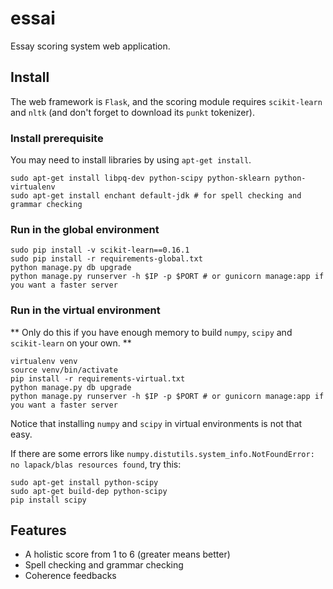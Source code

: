essai
==============
Essay scoring system web application.

## Install

The web framework is `Flask`, and the scoring module requires `scikit-learn` and `nltk` (and don't forget to download its `punkt` tokenizer).

### Install prerequisite

You may need to install libraries by using `apt-get install`.

```
sudo apt-get install libpq-dev python-scipy python-sklearn python-virtualenv
sudo apt-get install enchant default-jdk # for spell checking and grammar checking
```

### Run in the global environment

```
sudo pip install -v scikit-learn==0.16.1
sudo pip install -r requirements-global.txt
python manage.py db upgrade
python manage.py runserver -h $IP -p $PORT # or gunicorn manage:app if you want a faster server
```

### Run in the virtual environment

** Only do this if you have enough memory to build `numpy`, `scipy` and `scikit-learn` on your own. **

```
virtualenv venv
source venv/bin/activate
pip install -r requirements-virtual.txt
python manage.py db upgrade
python manage.py runserver -h $IP -p $PORT # or gunicorn manage:app if you want a faster server
```

Notice that installing `numpy` and `scipy` in virtual environments is not that easy.

If there are some errors like `numpy.distutils.system_info.NotFoundError: no lapack/blas resources found`, try this:
```
sudo apt-get install python-scipy
sudo apt-get build-dep python-scipy
pip install scipy
```

## Features

- A holistic score from 1 to 6 (greater means better)
- Spell checking and grammar checking
- Coherence feedbacks